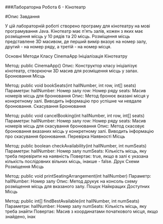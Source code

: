 ###Лабораторна Робота 6 - Кінотеатр

#Опис Завдання

У цій лабораторній роботі створено програму для кінотеатру на мові програмування Java. 
Кінотеатр має п'ять залів, кожен з яких має розміщення місць у 10 рядів та 20 місць.
Розміщення місць представлене 3D масивом, де перший вимір вказує на номер залу, другий - на номер ряду, а третій - на номер місця.

Основні Методи Класу CinemaApp
Ініціалізація Кінотеатру

Метод: public CinemaApp()
Опис: Конструктор класу ініціалізує кінотеатр, створюючи 3D масив для розміщення місць у залах.
Бронювання Місць

Метод: public void bookSeats(int hallNumber, int row, int[] seats)
Параметри:
hallNumber: Номер залу
row: Номер ряду
seats: Масив номерів місць для бронювання
Опис: Метод бронює вказані місця у конкретному залі. Виводить інформацію про успішне чи невдале бронювання.
Скасування Бронювання

Метод: public void cancelBooking(int hallNumber, int row, int[] seats)
Параметри:
hallNumber: Номер залу
row: Номер ряду
seats: Масив номерів місць для скасування бронювання
Опис: Метод скасовує бронювання вказаних місць у конкретному залі. Виводить інформацію про скасування бронювання.
Перевірка Наявності Місць

Метод: public boolean checkAvailability(int hallNumber, int numSeats)
Параметри:
hallNumber: Номер залу
numSeats: Кількість місць, яку треба перевірити на наявність
Повертає: true, якщо в залі є указана кількість послідовних вільних місць, інакше - false.
Друк Схеми Розміщення Місць

Метод: public void printSeatingArrangement(int hallNumber)
Параметр: hallNumber: Номер залу
Опис: Метод друкує на консоль схему розміщення місць для вказаного залу.
Пошук Найкращих Доступних Місць

Метод: public int[] findBestAvailable(int hallNumber, int numSeats)
Параметри:
hallNumber: Номер залу
numSeats: Кількість місць, яку треба знайти
Повертає: Масив з координатами початкового місця, якщо знайдено, інак
